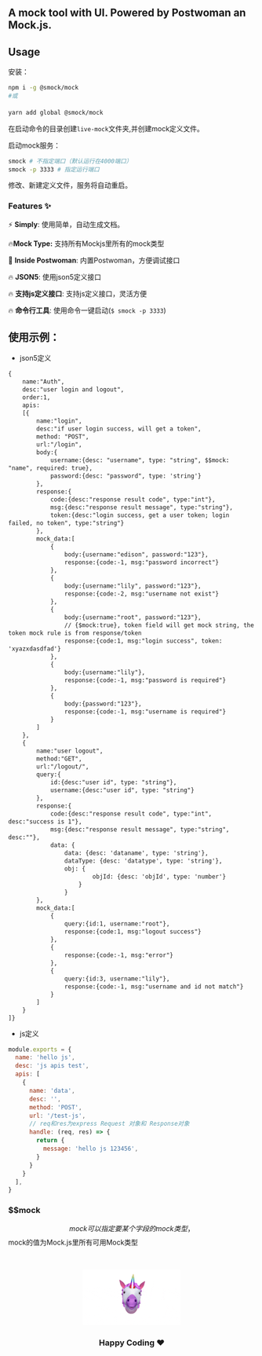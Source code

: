 A mock tool with UI. Powered by Postwoman an Mock.js.
---

## Usage

安装：
```bash
npm i -g @smock/mock
#或

yarn add global @smock/mock
```

在启动命令的目录创建`live-mock`文件夹,并创建mock定义文件。

启动mock服务：
```bash
smock # 不指定端口（默认运行在4000端口）
smock -p 3333 # 指定运行端口
```

修改、新建定义文件，服务将自动重启。

### Features ✨


⚡️ **Simply**: 使用简单，自动生成文档。

🔥**Mock Type:**
 支持所有Mockjs里所有的mock类型

🌈 **Inside Postwoman**: 内置Postwoman，方便调试接口

🔥 **JSON5**: 使用json5定义接口

🔥 **支持js定义接口**: 支持js定义接口，灵活方便

🔥 **命令行工具**: 使用命令一键启动(`$ smock -p 3333`)

## 使用示例：

- json5定义
```json5
{
    name:"Auth",
    desc:"user login and logout",
    order:1,
    apis:
    [{
        name:"login",
        desc:"if user login success, will get a token",
        method: "POST",
        url:"/login",
        body:{
            username:{desc: "username", type: "string", $$mock: "name", required: true},
            password:{desc: "password", type: 'string'}
        },
        response:{
            code:{desc:"response result code", type:"int"},
            msg:{desc:"response result message", type:"string"},
            token:{desc:"login success, get a user token; login failed, no token", type:"string"}
        },
        mock_data:[
            {
                body:{username:"edison", password:"123"},
                response:{code:-1, msg:"password incorrect"}
            },
            {
                body:{username:"lily", password:"123"},
                response:{code:-2, msg:"username not exist"}
            },
            {
                body:{username:"root", password:"123"},
                // {$mock:true}, token field will get mock string, the token mock rule is from response/token
                response:{code:1, msg:"login success", token: 'xyazxdasdfad'} 
            },
            {
                body:{username:"lily"},
                response:{code:-1, msg:"password is required"}
            },
            {
                body:{password:"123"},
                response:{code:-1, msg:"username is required"}
            }
        ]
    },
    {
        name:"user logout",
        method:"GET",
        url:"/logout/",
        query:{
            id:{desc:"user id", type: "string"},
            username:{desc:"user id", type: "string"}
        },
        response:{
            code:{desc:"response result code", type:"int", desc:"success is 1"},
            msg:{desc:"response result message", type:"string", desc:""},
            data: {
                data: {desc: 'dataname', type: 'string'},
                dataType: {desc: 'datatype', type: 'string'},
                obj: {
                        objId: {desc: 'objId', type: 'number'}
                    }
                }
        },
        mock_data:[
            {
                query:{id:1, username:"root"},
                response:{code:1, msg:"logout success"}
            },
            {
                response:{code:-1, msg:"error"}
            },
            {
                query:{id:3, username:"lily"},
                response:{code:-1, msg:"username and id not match"}
            }
        ]
    }
]}

```

- js定义

```javascript
module.exports = {
  name: 'hello js',
  desc: 'js apis test',
  apis: [
    {
      name: 'data',
      desc: '',
      method: 'POST',
      url: '/test-js',
      // req和res为express Request 对象和 Response对象
      handle: (req, res) => {
        return {
          message: 'hello js 123456',
        }
      }
    }
  ],
}
```

### $$mock
$$mock可以指定要某个字段的mock类型，$$mock的值为Mock.js里所有可用Mock类型


## 

<div align="center">
  <br>
  <a href="https://postwoman.io"><img src="https://raw.githubusercontent.com/liyasthomas/templates/master/assets/logo.gif" alt="Postwoman.io" width="200"></a>
  <br>
  <h3>Happy Coding ❤︎</h3>
</div>
